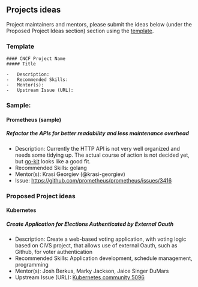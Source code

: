 ## Projects ideas

Project maintainers and mentors, please submit the ideas below (under the Proposed Project Ideas section) section using the [template](/PROJECT_IDEA_TEMPLATE.md).

### Template

```
#### CNCF Project Name
##### Title

-	Description:
-	Recommended Skills:
-	Mentor(s):
-	Upstream Issue (URL):
```

### Sample:

#### Prometheus (sample)
##### Refactor the APIs for better readability and less maintenance overhead

- Description: Currently the HTTP API is not very well organized and needs some tidying up. The actual course of action is not decided yet, but [go-kit](https://github.com/go-kit/kit) looks like a good fit.
-	Recommended Skills: golang
-	Mentor(s): Krasi Georgiev (@krasi-georgiev)
-	Issue: https://github.com/prometheus/prometheus/issues/3416

### Proposed Project ideas

#### Kubernetes
##### Create Application for Elections Authenticated by External Oauth

-	Description: Create a web-based voting application, with voting logic based on CIVS project, that allows use of external Oauth, such as Github, for voter authentication
-	Recommended Skills: Application development, schedule management, programming
-	Mentor(s): Josh Berkus, Marky Jackson, Jaice Singer DuMars
-	Upstream Issue (URL): [Kubernetes community 5096](https://github.com/kubernetes/community/issues/5096)
